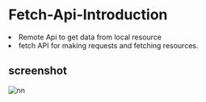 # Fetch-Api-Introduction
<li>Remote Api to get data from local resource</li>
<li> fetch API for making requests and fetching resources.</li>

## screenshot

![nn](https://user-images.githubusercontent.com/12325386/29961122-0119f0e6-8f31-11e7-9e5a-bc8e99794ed6.JPG)

